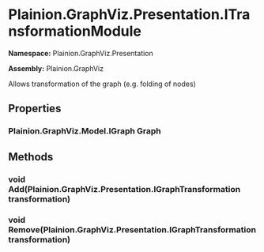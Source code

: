 
# Plainion.GraphViz.Presentation.ITransformationModule

**Namespace:** Plainion.GraphViz.Presentation

**Assembly:** Plainion.GraphViz

Allows transformation of the graph (e.g. folding of nodes)


## Properties

### Plainion.GraphViz.Model.IGraph Graph


## Methods

### void Add(Plainion.GraphViz.Presentation.IGraphTransformation transformation)

### void Remove(Plainion.GraphViz.Presentation.IGraphTransformation transformation)
